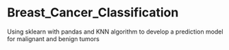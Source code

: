 # Breast_Cancer_Classification
Using sklearn with pandas and KNN algorithm to develop a prediction model for malignant and benign tumors
